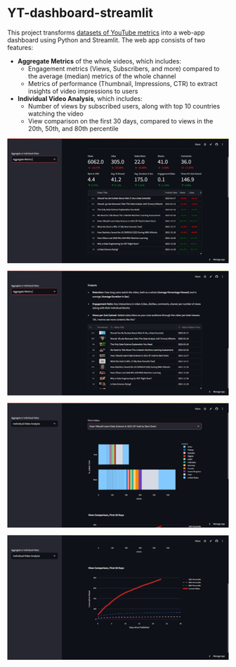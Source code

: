 # YT-dashboard-streamlit

This project transforms [datasets of YouTube metrics](https://www.kaggle.com/datasets/kenjee/ken-jee-youtube-data?select=Aggregated_Metrics_By_Video.csv) into a web-app dashboard using Python and Streamlit. The web app consists of two features: 

* **Aggregate Metrics** of the whole videos, which includes:
  * Engagement metrics (Views, Subscribers, and more) compared to the average (median) metrics of the whole channel
  * Metrics of performance (Thumbnail, Impressions, CTR) to extract insights of video impressions to users
* **Individual Video Analysis**, which includes:
  * Number of views by subscribed users, along with top 10 countries watching the video
  * View comparison on the first 30 days, compared to views in the 20th, 50th, and 80th percentile
  
![screenshot](https://raw.githubusercontent.com/itsalamhere/YT-dashboard-streamlit/master/images/Aggregate%20Metrics%20(1).png)

![screenshot](https://raw.githubusercontent.com/itsalamhere/YT-dashboard-streamlit/master/images/Aggregate%20Metrics%20(2).png)

![screenshot](https://raw.githubusercontent.com/itsalamhere/YT-dashboard-streamlit/master/images/Individual%20Video%20Analysis%20(1).png)

![screenshot](https://raw.githubusercontent.com/itsalamhere/YT-dashboard-streamlit/master/images/Individual%20Video%20Analysis%20(2).png)
